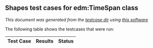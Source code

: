 
## Shapes test cases for edm:TimeSpan class
_This document was generated from the [testcase dir](/shapes-edm/src/test/resources/etc/edm/data/external) using [this software](/shapes-doc)_

The following table shows the testcases that were run:

| Test Case | Results | Status |
| --- | --- | --- |
